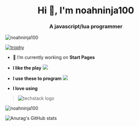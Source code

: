 <h1 align="center">Hi 👋, I'm noahninja100</h1>
<h3 align="center">A javascript/lua programmer</h3>

<p align="left"> <img src="https://komarev.com/ghpvc/?username=noahninja100&label=Profile%20views&color=000000&style=flat" alt="noahninja100" /> </p>

[![trophy](https://github-profile-trophy.vercel.app/?username=noahninja100&theme=onedark)](https://github.com/ryo-ma/github-profile-trophy)

- 🔭 I’m currently working on **Start Pages**
- **I like the play** <img src="https://img.shields.io/badge/Counter_Strike-000000?style=for-the-badge&logo=counter-strike&logoColor=white" />
- **I use these to program** <img src="https://img.shields.io/badge/VSCode-0078D4?style=for-the-badge&logo=visual%20studio%20code&logoColor=white" /> 

- **I love using**
> ![techstack logo](https://readme-components.vercel.app/api?component=logo&logo=react&animation=spin&fill=000000)
<p><img align="center" src="https://github-readme-stats.vercel.app/api/top-langs?username=noahninja100&show_icons=true&theme=dark&locale=en&layout=compact" alt="noahninja100" /></p>

![Anurag's GitHub stats](https://github-readme-stats.vercel.app/api?username=noahninja100&show_icons=true&theme=dark&include_all_commits=true%count_private=true)

